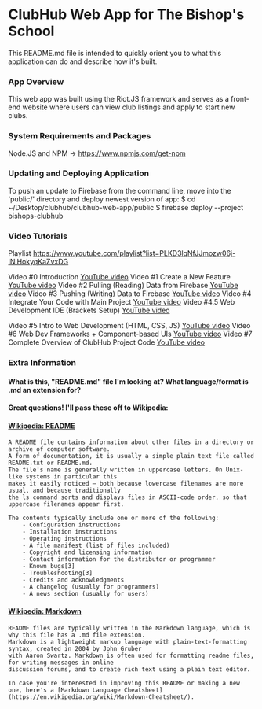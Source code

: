 # ClubHub Web App for The Bishop's School
This README.md file is intended to quickly orient you to what this application can do and describe how it's built.


### App Overview
This web app was built using the Riot.JS framework and serves as a front-end website where users can view club listings and apply to start new clubs.


### System Requirements and Packages
Node.JS and NPM -> https://www.npmjs.com/get-npm


### Updating and Deploying Application  
To push an update to Firebase from the command line, move into the 'public/' directory and deploy newest version of app:
    $ cd ~/Desktop/clubhub/clubhub-web-app/public
    $ firebase deploy --project bishops-clubhub


### Video Tutorials
Playlist    https://www.youtube.com/playlist?list=PLKD3lqNfJJmozw06j-INlHokyqKaZvxDG
    
Video #0    Introduction                                [YouTube video](https://youtu.be/NOcTq-g5T90)
Video #1    Create a New Feature                        [YouTube video](https://youtu.be/cFDAymbnjBs)
Video #2    Pulling (Reading) Data from Firebase        [YouTube video](https://youtu.be/WLH9QSrY-ec)
Video #3    Pushing (Writing) Data to Firebase          [YouTube video](https://youtu.be/s19OdQeBixc)
Video #4    Integrate Your Code with Main Project       [YouTube video](https://youtu.be/duds8VW8-ds)
Video #4.5  Web Development IDE (Brackets Setup)        [YouTube video](https://youtu.be/Opv8W48a8i8)
    
Video #5    Intro to Web Development (HTML, CSS, JS)    [YouTube video](https://youtu.be/_________)
Video #6    Web Dev Frameworks + Component-based UIs    [YouTube video](https://youtu.be/_________)
Video #7    Complete Overview of ClubHub Project Code   [YouTube video](https://youtu.be/_________)


### Extra Information

#### What is this, "README.md" file I'm looking at? What language/format is .md an extension for? 
#### Great questions! I'll pass these off to Wikipedia: 
#### [Wikipedia: README](https://en.wikipedia.org/wiki/README) 
    A README file contains information about other files in a directory or archive of computer software. 
    A form of documentation, it is usually a simple plain text file called README.txt or README.md. 
    The file's name is generally written in uppercase letters. On Unix-like systems in particular this
    makes it easily noticed – both because lowercase filenames are more usual, and because traditionally 
    the ls command sorts and displays files in ASCII-code order, so that uppercase filenames appear first. 
    
    The contents typically include one or more of the following:
        - Configuration instructions
        - Installation instructions
        - Operating instructions
        - A file manifest (list of files included)
        - Copyright and licensing information
        - Contact information for the distributor or programmer
        - Known bugs[3]
        - Troubleshooting[3]
        - Credits and acknowledgments
        - A changelog (usually for programmers)
        - A news section (usually for users)
        
#### [Wikipedia: Markdown](https://en.wikipedia.org/wiki/Markdown)
    README files are typically written in the Markdown language, which is why this file has a .md file extension.
    Markdown is a lightweight markup language with plain-text-formatting syntax, created in 2004 by John Gruber
    with Aaron Swartz. Markdown is often used for formatting readme files, for writing messages in online 
    discussion forums, and to create rich text using a plain text editor.
    
    In case you're interested in improving this README or making a new one, here's a [Markdown Language Cheatsheet](https://en.wikipedia.org/wiki/Markdown-Cheatsheet/).
